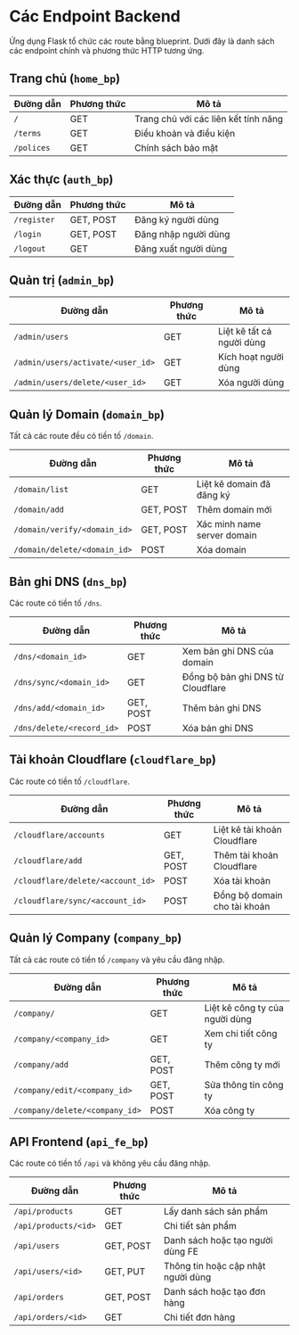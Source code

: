 # Các Endpoint Backend

Ứng dụng Flask tổ chức các route bằng blueprint. Dưới đây là danh sách các endpoint chính và phương thức HTTP tương ứng.

## Trang chủ (`home_bp`)
| Đường dẫn | Phương thức | Mô tả |
| --- | --- | --- |
| `/` | GET | Trang chủ với các liên kết tính năng |
| `/terms` | GET | Điều khoản và điều kiện |
| `/polices` | GET | Chính sách bảo mật |

## Xác thực (`auth_bp`)
| Đường dẫn | Phương thức | Mô tả |
| --- | --- | --- |
| `/register` | GET, POST | Đăng ký người dùng |
| `/login` | GET, POST | Đăng nhập người dùng |
| `/logout` | GET | Đăng xuất người dùng |

## Quản trị (`admin_bp`)
| Đường dẫn | Phương thức | Mô tả |
| --- | --- | --- |
| `/admin/users` | GET | Liệt kê tất cả người dùng |
| `/admin/users/activate/<user_id>` | GET | Kích hoạt người dùng |
| `/admin/users/delete/<user_id>` | GET | Xóa người dùng |

## Quản lý Domain (`domain_bp`)
Tất cả các route đều có tiền tố `/domain`.

| Đường dẫn | Phương thức | Mô tả |
| --- | --- | --- |
| `/domain/list` | GET | Liệt kê domain đã đăng ký |
| `/domain/add` | GET, POST | Thêm domain mới |
| `/domain/verify/<domain_id>` | GET, POST | Xác minh name server domain |
| `/domain/delete/<domain_id>` | POST | Xóa domain |

## Bản ghi DNS (`dns_bp`)
Các route có tiền tố `/dns`.

| Đường dẫn | Phương thức | Mô tả |
| --- | --- | --- |
| `/dns/<domain_id>` | GET | Xem bản ghi DNS của domain |
| `/dns/sync/<domain_id>` | GET | Đồng bộ bản ghi DNS từ Cloudflare |
| `/dns/add/<domain_id>` | GET, POST | Thêm bản ghi DNS |
| `/dns/delete/<record_id>` | POST | Xóa bản ghi DNS |

## Tài khoản Cloudflare (`cloudflare_bp`)
Các route có tiền tố `/cloudflare`.

| Đường dẫn | Phương thức | Mô tả |
| --- | --- | --- |
| `/cloudflare/accounts` | GET | Liệt kê tài khoản Cloudflare |
| `/cloudflare/add` | GET, POST | Thêm tài khoản Cloudflare |
| `/cloudflare/delete/<account_id>` | POST | Xóa tài khoản |
| `/cloudflare/sync/<account_id>` | POST | Đồng bộ domain cho tài khoản |

## Quản lý Company (`company_bp`)
Tất cả các route có tiền tố `/company` và yêu cầu đăng nhập.

| Đường dẫn | Phương thức | Mô tả |
| --- | --- | --- |
| `/company/` | GET | Liệt kê công ty của người dùng |
| `/company/<company_id>` | GET | Xem chi tiết công ty |
| `/company/add` | GET, POST | Thêm công ty mới |
| `/company/edit/<company_id>` | GET, POST | Sửa thông tin công ty |
| `/company/delete/<company_id>` | POST | Xóa công ty |

## API Frontend (`api_fe_bp`)
Các route có tiền tố `/api` và không yêu cầu đăng nhập.

| Đường dẫn | Phương thức | Mô tả |
| --- | --- | --- |
| `/api/products` | GET | Lấy danh sách sản phẩm |
| `/api/products/<id>` | GET | Chi tiết sản phẩm |
| `/api/users` | GET, POST | Danh sách hoặc tạo người dùng FE |
| `/api/users/<id>` | GET, PUT | Thông tin hoặc cập nhật người dùng |
| `/api/orders` | GET, POST | Danh sách hoặc tạo đơn hàng |
| `/api/orders/<id>` | GET | Chi tiết đơn hàng |

